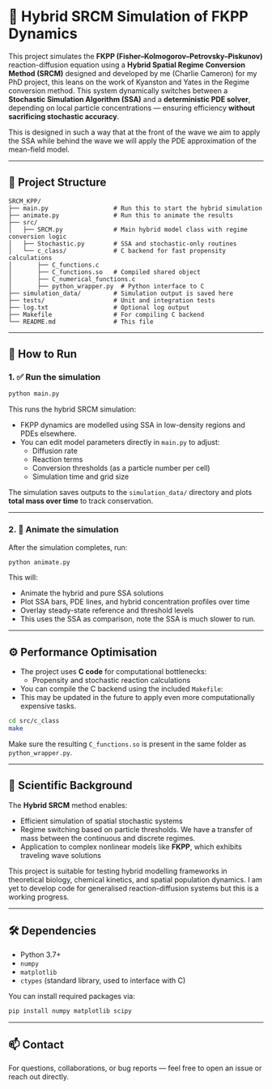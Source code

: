 # 🧪 Hybrid SRCM Simulation of FKPP Dynamics

This project simulates the **FKPP (Fisher–Kolmogorov–Petrovsky–Piskunov)** reaction-diffusion equation using a **Hybrid Spatial Regime Conversion Method (SRCM)** designed and developed by me (Charlie Cameron) for my PhD project, this leans on the work of Kyanston and Yates in the Regime conversion method. This system dynamically switches between a **Stochastic Simulation Algorithm (SSA)** and a **deterministic PDE solver**, depending on local particle concentrations — ensuring efficiency **without sacrificing stochastic accuracy**.

This is designed in such a way that at the front of the wave we aim to apply the SSA while behind the wave we will apply the PDE approximation of the mean-field model.

---

## 📁 Project Structure

```
SRCM_KPP/
├── main.py                  # Run this to start the hybrid simulation
├── animate.py               # Run this to animate the results
├── src/
│   ├── SRCM.py              # Main hybrid model class with regime conversion logic
│   ├── Stochastic.py        # SSA and stochastic-only routines
│   └── c_class/             # C backend for fast propensity calculations
│       ├── C_functions.c
│       ├── C_functions.so   # Compiled shared object
│       ├── C_numerical_functions.c
│       ├── python_wrapper.py  # Python interface to C
├── simulation_data/         # Simulation output is saved here
├── tests/                   # Unit and integration tests
├── log.txt                  # Optional log output
├── Makefile                 # For compiling C backend
└── README.md                # This file
```

---

## 🚀 How to Run

### 1. ✅ **Run the simulation**

```bash
python main.py
```

This runs the hybrid SRCM simulation:
- FKPP dynamics are modelled using SSA in low-density regions and PDEs elsewhere.
- You can edit model parameters directly in `main.py` to adjust:
  - Diffusion rate
  - Reaction terms
  - Conversion thresholds (as a particle number per cell)
  - Simulation time and grid size


The simulation saves outputs to the `simulation_data/` directory and plots **total mass over time** to track conservation.

---

### 2. 🎥 **Animate the simulation**

After the simulation completes, run:

```bash
python animate.py
```

This will:
- Animate the hybrid and pure SSA solutions
- Plot SSA bars, PDE lines, and hybrid concentration profiles over time
- Overlay steady-state reference and threshold levels
- This uses the SSA as comparison, note the SSA is much slower to run. 

---

## ⚙️ Performance Optimisation

- The project uses **C code** for computational bottlenecks:
  - Propensity and stochastic reaction calculations
- You can compile the C backend using the included `Makefile`:
- This may be updated in the future to apply even more computationally expensive tasks. 

```bash
cd src/c_class
make
```

Make sure the resulting `C_functions.so` is present in the same folder as `python_wrapper.py`.

---

## 🧠 Scientific Background

The **Hybrid SRCM** method enables:
- Efficient simulation of spatial stochastic systems
- Regime switching based on particle thresholds. We have a transfer of mass between the continuous and discrete regimes. 
- Application to complex nonlinear models like **FKPP**, which exhibits traveling wave solutions

This project is suitable for testing hybrid modelling frameworks in theoretical biology, chemical kinetics, and spatial population dynamics. I am yet to develop code for generalised reaction-diffusion systems but this is a working progress.

---

## 🛠️ Dependencies

- Python 3.7+
- `numpy`
- `matplotlib`
- `ctypes` (standard library, used to interface with C)

You can install required packages via:

```bash
pip install numpy matplotlib scipy
```

---

## 📫 Contact

For questions, collaborations, or bug reports — feel free to open an issue or reach out directly. 